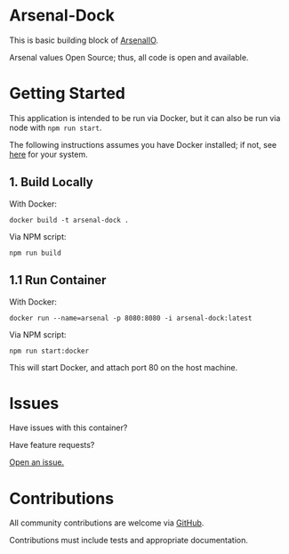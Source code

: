 # Arsenal-Dock

This is basic building block of [ArsenalIO](https://arsenalio.com).

Arsenal values Open Source; thus, all code is open and available.

# Getting Started

This application is intended to be run via Docker, but it can also be run via node with `npm run start`.

The following instructions assumes you have Docker installed; if not, see [here](https://docs.docker.com/engine/installation/) for your system.

## 1. Build Locally

With Docker: 

`docker build -t arsenal-dock .`

Via NPM script:

`npm run build`

## 1.1 Run Container

With Docker: 

`docker run --name=arsenal -p 8080:8080 -i arsenal-dock:latest`

Via NPM script:

`npm run start:docker`

This will start Docker, and attach port 80 on the host machine.

# Issues

Have issues with this container?

Have feature requests?

[Open an issue.](https://github.com/sjones6/arsenal-dock/issues)

# Contributions

All community contributions are welcome via [GitHub](https://github.com/sjones6/arsenal-dock).

Contributions must include tests and appropriate documentation.
